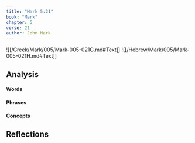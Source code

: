 ```yaml
---
title: "Mark 5:21"
book: "Mark"
chapter: 5
verse: 21
author: John Mark
---
```

![[/Greek/Mark/005/Mark-005-021G.md#Text]]
![[/Hebrew/Mark/005/Mark-005-021H.md#Text]]

## Analysis

#### Words

#### Phrases

#### Concepts

## Reflections
